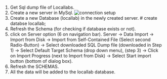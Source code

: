 1.  Get Sql dump file of Locallabs.
2.  Create a new server in MySql.
![connection setup](https://user-images.githubusercontent.com/102354574/163119915-f0da07da-aa69-4d23-99a2-785910c27ce6.png)
4.  Create a new Database (locallab) in the newly created server. 
        \# create databse locallab;
4.  Refresh the Schema (for checking if database exists or not).
5.  click on Server option (6 on navigation bar).
        Server -\> 
        Data Import -\>
        Import from Disk -\> 
        Import from Self-Contained File (Select second Radio-Button) -\> 
        Select downloaded SQL Dump file (downloaded in Step 1) -\> 
        Select Default Target Schema (drop down menu), (step 3) -\> 
        Click on Import Progress (next to Import from Disk) -\>
        Select Start import button (bottom of dialog box).
6.  Refresh the SCHEMAS.
7.  All the data will be added to the locallab database.


